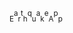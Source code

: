 <sub>E</sub><sup>a</sup><sub>r</sub><sup>t</sup><sub>h</sub><sup>q</sup><sub>u</sub><sup>a</sup><sub>k</sub><sup>e</sup><sub>A</sub><sup>p</sup><sub>p</sub>
